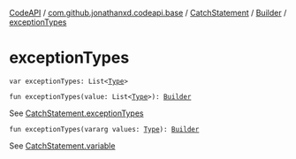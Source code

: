 [CodeAPI](../../../index.md) / [com.github.jonathanxd.codeapi.base](../../index.md) / [CatchStatement](../index.md) / [Builder](index.md) / [exceptionTypes](.)

# exceptionTypes

`var exceptionTypes: List<`[`Type`](http://docs.oracle.com/javase/6/docs/api/java/lang/reflect/Type.html)`>`

`fun exceptionTypes(value: List<`[`Type`](http://docs.oracle.com/javase/6/docs/api/java/lang/reflect/Type.html)`>): `[`Builder`](index.md)

See [CatchStatement.exceptionTypes](../exception-types.md)

`fun exceptionTypes(vararg values: `[`Type`](http://docs.oracle.com/javase/6/docs/api/java/lang/reflect/Type.html)`): `[`Builder`](index.md)

See [CatchStatement.variable](../variable.md)

